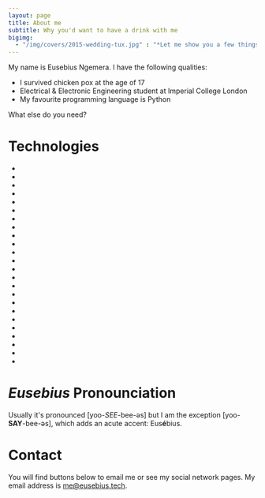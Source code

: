 ```yaml
---
layout: page
title: About me
subtitle: Why you'd want to have a drink with me
bigimg:
  - "/img/covers/2015-wedding-tux.jpg" : "*Let me show you a few things*"
---
```


My name is Eusebius Ngemera. I have the following qualities:

- I survived chicken pox at the age of 17
- Electrical & Electronic Engineering student at Imperial College London
- My favourite programming language is Python

What else do you need?

# Technologies


<ul class="list-inline text-center">
  <li title="Amazon Web Services">
    <span class="fa-stack fa-lg">
      <i class="fa fa-amazon fa-stack-1x"></i>
    </span>
  </li>
  <li>
    <span class="fa-stack fa-lg">
      <i class="fa fa-android fa-stack-1x"></i>
    </span>
  </li>
  <li>
    <span class="fa-stack fa-lg">
      <i class="fa fa-bluetooth-b fa-stack-1x"></i>
    </span>
  </li>
  <li>
    <span class="fa-stack fa-lg">
      <i class="fa fa-chrome fa-stack-1x"></i>
    </span>
  </li>
  <li>
    <span class="fa-stack fa-lg">
      <i class="fa fa-facebook fa-stack-1x"></i>
    </span>
  </li>
  <li title="Font Awesome">
    <span class="fa-stack fa-lg">
      <i class="fa fa-font-awesome fa-stack-1x"></i>
    </span>
  </li>
  <li>
    <span class="fa-stack fa-lg">
      <i class="fa fa-git fa-stack-1x"></i>
    </span>
  </li>
  <li>
    <span class="fa-stack fa-lg">
      <i class="fa fa-github fa-stack-1x"></i>
    </span>
  </li>
  <li>
    <span class="fa-stack fa-lg">
      <i class="fa fa-google fa-stack-1x"></i>
    </span>
  </li>
  <li>
    <span class="fa-stack fa-lg">
      <i class="fa fa-google-plus fa-stack-1x"></i>
    </span>
  </li>
  <li>
    <span class="fa-stack fa-lg">
      <i class="fa fa-instagram fa-stack-1x"></i>
    </span>
  </li>
  <li>
    <span class="fa-stack fa-lg">
      <i class="fa fa-linux fa-stack-1x"></i>
    </span>
  </li>
  <li>
    <span class="fa-stack fa-lg">
      <i class="fa fa-paypal fa-stack-1x"></i>
    </span>
  </li>
  <li>
    <span class="fa-stack fa-lg">
      <i class="fa fa-skype fa-stack-1x"></i>
    </span>
  </li>
  <li>
    <span class="fa-stack fa-lg">
      <i class="fa fa-slack fa-stack-1x"></i>
    </span>
  </li>
  <li>
    <span class="fa-stack fa-lg">
      <i class="fa fa-snapchat-ghost fa-stack-1x"></i>
    </span>
  </li>
  <li>
    <span class="fa-stack fa-lg">
      <i class="fa fa-spotify fa-stack-1x"></i>
    </span>
  </li>
  <li>
    <span class="fa-stack fa-lg">
      <i class="fa fa-stack-overflow fa-stack-1x"></i>
    </span>
  </li>
  <li>
    <span class="fa-stack fa-lg">
      <i class="fa fa-trello fa-stack-1x"></i>
    </span>
  </li>
  <li>
    <span class="fa-stack fa-lg">
      <i class="fa fa-tripadvisor fa-stack-1x"></i>
    </span>
  </li>
  <li>
    <span class="fa-stack fa-lg">
      <i class="fa fa-usb fa-stack-1x"></i>
    </span>
  </li>
  <li>
    <span class="fa-stack fa-lg">
      <i class="fa fa-whatsapp fa-stack-1x"></i>
    </span>
  </li>
  <li>
    <span class="fa-stack fa-lg">
      <i class="fa fa-wikipedia-w fa-stack-1x"></i>
    </span>
  </li>
  <li>
    <span class="fa-stack fa-lg">
      <i class="fa fa-youtube fa-stack-1x"></i>
    </span>
  </li>
</ul>


# *Eusebius* Pronounciation

Usually it's pronounced [yoo-*SEE*-bee-əs] but I am the exception [yoo-**SAY**-bee-əs], which adds an acute accent: Eus**é**bius.


# Contact

You will find buttons below to email me or see my social network pages. My email address is [me@eusebius.tech](mailto:me@eusebius.tech).